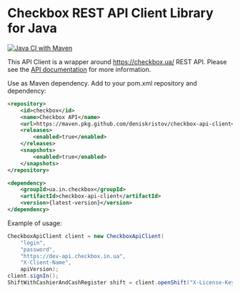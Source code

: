 # Checkbox REST API Client Library for Java
[![Java CI with Maven](https://github.com/deniskristov/checkbox-api-client/actions/workflows/maven.yml/badge.svg)](https://github.com/deniskristov/checkbox-api-client/actions/workflows/maven.yml)

This API Client is a wrapper around https://checkbox.ua/ REST API. Please see the [API documentation](https://dev-api.checkbox.in.ua/api/redoc) for more information.

Use as Maven dependency.
Add to your pom.xml repository and dependency:
```xml
<repository>
    <id>checkbox</id>
    <name>Checkbox API</name>
    <url>https://maven.pkg.github.com/deniskristov/checkbox-api-client</url>
    <releases>
        <enabled>true</enabled>
    </releases>
    <snapshots>
        <enabled>true</enabled>
    </snapshots>
</repository>

<dependency>
    <groupId>ua.in.checkbox</groupId>
    <artifactId>checkbox-api-client</artifactId>
    <version>{latest-version}</version>
</dependency>
```

Example of usage:
```Java
CheckboxApiClient client = new CheckboxApiClient(
    "login",
    "password",
    "https://dev-api.checkbox.in.ua",
    "X-Client-Name",
    apiVersion);
client.signIn();
ShiftWithCashierAndCashRegister shift = client.openShift("X-License-Key");
```
